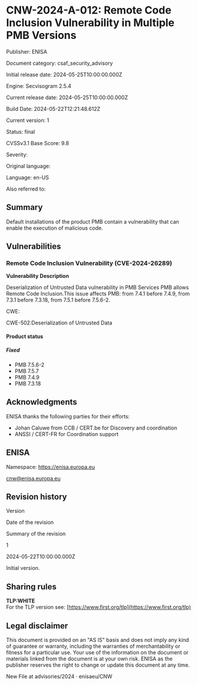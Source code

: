   

CNW-2024-A-012: Remote Code Inclusion Vulnerability in Multiple PMB Versions
============================================================================

Publisher: ENISA

Document category: csaf\_security\_advisory

Initial release date: 2024-05-25T10:00:00.000Z

Engine: Secvisogram 2.5.4

Current release date: 2024-05-25T10:00:00.000Z

Build Date: 2024-05-22T12:21:48.612Z

Current version: 1

Status: final

CVSSv3.1 Base Score: 9.8

Severity:

Original language:

Language: en-US

Also referred to:

Summary
-------

Default installations of the product PMB contain a vulnerability that can enable the execution of malicious code.

Vulnerabilities
---------------

### Remote Code Inclusion Vulnerability (CVE-2024-26289)

**Vulnerability Description**

Deserialization of Untrusted Data vulnerability in PMB Services PMB allows Remote Code Inclusion.This issue affects PMB: from 7.4.1 before 7.4.9, from 7.3.1 before 7.3.18, from 7.5.1 before 7.5.6-2.

CWE:

CWE-502:Deserialization of Untrusted Data

#### Product status

##### Fixed

*   PMB 7.5.6-2
*   PMB 7.5.7
*   PMB 7.4.9
*   PMB 7.3.18

Acknowledgments
---------------

ENISA thanks the following parties for their efforts:

*   Johan Caluwe from CCB / CERT.be for Discovery and coordination
*   ANSSI / CERT-FR for Coordination support

ENISA
-----

Namespace: https://enisa.europa.eu

cnw@enisa.europa.eu

Revision history
----------------

Version

Date of the revision

Summary of the revision

1

2024-05-22T10:00:00.000Z

Initial version.

Sharing rules
-------------

**TLP:WHITE**  
For the TLP version see: [https://www.first.org/tlp](https://www.first.org/tlp)

Legal disclaimer
----------------

This document is provided on an "AS IS" basis and does not imply any kind of guarantee or warranty, including the warranties of merchantability or fitness for a particular use. Your use of the information on the document or materials linked from the document is at your own risk. ENISA as the publisher reserves the right to change or update this document at any time.

New File at advisories/2024 · enisaeu/CNW
